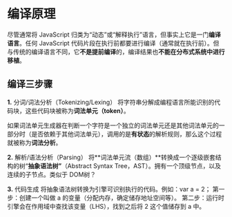 # 编译原理

尽管通常将 JavaScript 归类为“动态”或“解释执行”语言，但事实上它是一门**编译语言**。任何 JavaScript 代码片段在执行前都要进行编译（通常就在执行前）。但与传统的编译语言不同，它**不是提前编译**的，编译结果也**不能在分布式系统中进行移植**。

## 编译三步骤

**1.** 分词/词法分析（Tokenizing/Lexing）
将字符串分解成编程语言所能识别的代码块，这些代码块被称为**词法单元（token）**。

如果词法单元生成器在判断一个字符是一个独立的词法单元还是其他词法单元的一部分时（是否依赖于其他词法单元），调用的是**有状态**的解析规则，那么这个过程就被称为**词法分析**。

**2.** 解析/语法分析（Parsing）
将**词法单元流（数组）**转换成一个逐级嵌套结构的树“**抽象语法树”**（Abstract Syntax Tree，AST）。拥有一个顶级节点，以及连续的子节点。类似于 DOM树？

**3.** 代码生成
将抽象语法树转换为引擎可识别执行的代码。例如：var a = 2；
第一步：创建一个叫做 a 的变量（分配内存，确定储存地址空间等）。
第二步：运行时引擎会在作用域中查找该变量（LHS），找到之后将 2 这个值储存到 a 中。